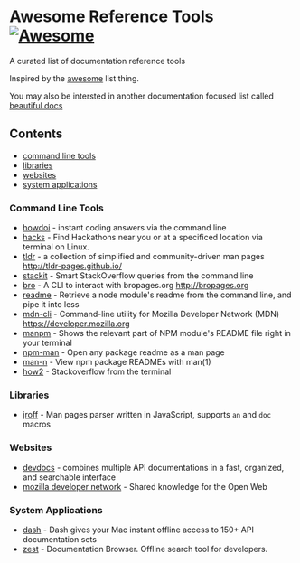 # Awesome Reference Tools [![Awesome](https://cdn.rawgit.com/sindresorhus/awesome/d7305f38d29fed78fa85652e3a63e154dd8e8829/media/badge.svg)](https://github.com/sindresorhus/awesome)

A curated list of documentation reference tools

Inspired by the [awesome](https://github.com/sindresorhus/awesome) list thing.

You may also be intersted in another documentation focused list called [beautiful docs](https://github.com/PharkMillups/beautiful-docs)

## Contents
- [command line tools](#command-line-tools)
- [libraries](#libraries)
- [websites](#websites)
- [system applications](#system-applications)

### Command Line Tools
- [howdoi](http://www.github.com/gleitz/howdoi) - instant coding answers via the command line
- [hacks](https://github.com/waseem18/Hacks) - Find Hackathons near you or at a specificed location via terminal on Linux.
- [tldr](https://github.com/tldr-pages/tldr) - a collection of simplified and community-driven man pages http://tldr-pages.github.io/
- [stackit](http://www.github.com/lukasschwab/stackit) - Smart StackOverflow queries from the command line
- [bro](http://www.github.com/hubsmoke/bro) - A CLI to interact with bropages.org http://bropages.org
- [readme](http://www.github.com/dominictarr/readme) - Retrieve a node module's readme from the command line, and pipe it into less
- [mdn-cli](http://www.github.com/ytang/mdn-cli) - Command-line utility for Mozilla Developer Network (MDN) https://developer.mozilla.org
- [manpm](https://github.com/bahmutov/manpm) - Shows the relevant part of NPM module's README file right in your terminal
- [npm-man](https://github.com/eush77/npm-man) - Open any package readme as a man page
- [man-n](https://github.com/man-n/man-n) - View npm package READMEs with man(1)
- [how2](https://github.com/santinic/how2) - Stackoverflow from the terminal

### Libraries
- [jroff](https://github.com/roperzh/jroff) - Man pages parser written in JavaScript, supports `an` and `doc` macros

### Websites
- [devdocs](https://devdocs.io/) - combines multiple API documentations in a fast, organized, and searchable interface
- [mozilla developer network](https://developer.mozilla.org) - Shared knowledge for the Open Web

### System Applications
- [dash](https://kapeli.com/dash) - Dash gives your Mac instant offline access to 150+ API documentation sets
- [zest](http://zestdocs.org/) - Documentation Browser. Offline search tool for developers.
